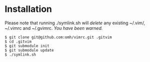 # Installation #

Please note that running ./symlink.sh will *delete* any existing ~/.vim/, ~/.vimrc and ~/.gvimrc. 
*You have been warned.*

    $ git clone git@github.com:omh/vimrc.git .gitvim
    $ cd .gitvim
    $ git submodule init
    $ git submodule update
    $ ./symlink.sh

